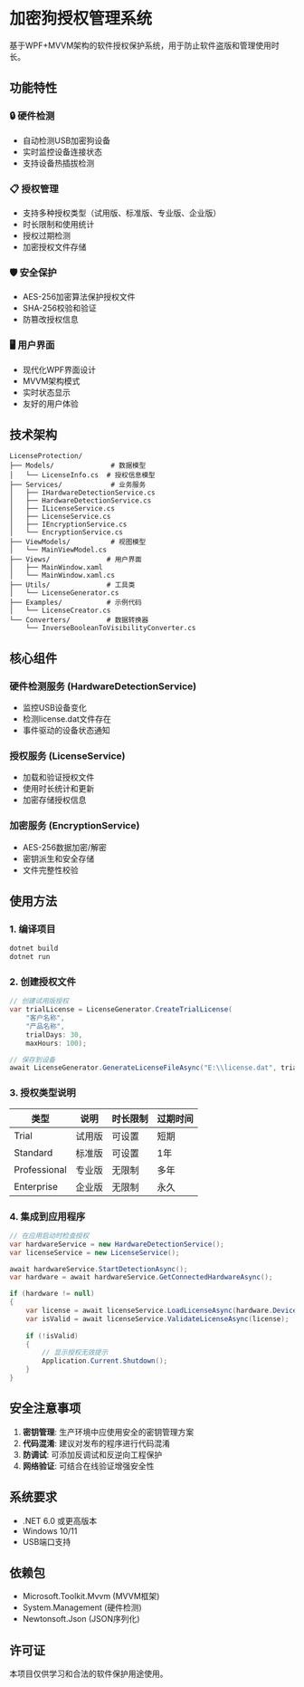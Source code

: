 # 加密狗授权管理系统

基于WPF+MVVM架构的软件授权保护系统，用于防止软件盗版和管理使用时长。

## 功能特性

### 🔒 硬件检测
- 自动检测USB加密狗设备
- 实时监控设备连接状态
- 支持设备热插拔检测

### 📋 授权管理
- 支持多种授权类型（试用版、标准版、专业版、企业版）
- 时长限制和使用统计
- 授权过期检测
- 加密授权文件存储

### 🛡️ 安全保护
- AES-256加密算法保护授权文件
- SHA-256校验和验证
- 防篡改授权信息

### 🖥️ 用户界面
- 现代化WPF界面设计
- MVVM架构模式
- 实时状态显示
- 友好的用户体验

## 技术架构

```
LicenseProtection/
├── Models/              # 数据模型
│   └── LicenseInfo.cs  # 授权信息模型
├── Services/            # 业务服务
│   ├── IHardwareDetectionService.cs
│   ├── HardwareDetectionService.cs
│   ├── ILicenseService.cs
│   ├── LicenseService.cs
│   ├── IEncryptionService.cs
│   └── EncryptionService.cs
├── ViewModels/          # 视图模型
│   └── MainViewModel.cs
├── Views/              # 用户界面
│   ├── MainWindow.xaml
│   └── MainWindow.xaml.cs
├── Utils/              # 工具类
│   └── LicenseGenerator.cs
├── Examples/           # 示例代码
│   └── LicenseCreator.cs
└── Converters/         # 数据转换器
    └── InverseBooleanToVisibilityConverter.cs
```

## 核心组件

### 硬件检测服务 (HardwareDetectionService)
- 监控USB设备变化
- 检测license.dat文件存在
- 事件驱动的设备状态通知

### 授权服务 (LicenseService)
- 加载和验证授权文件
- 使用时长统计和更新
- 加密存储授权信息

### 加密服务 (EncryptionService)
- AES-256数据加密/解密
- 密钥派生和安全存储
- 文件完整性校验

## 使用方法

### 1. 编译项目
```bash
dotnet build
dotnet run
```

### 2. 创建授权文件
```csharp
// 创建试用版授权
var trialLicense = LicenseGenerator.CreateTrialLicense(
    "客户名称", 
    "产品名称", 
    trialDays: 30, 
    maxHours: 100);

// 保存到设备
await LicenseGenerator.GenerateLicenseFileAsync("E:\\license.dat", trialLicense);
```

### 3. 授权类型说明

| 类型 | 说明 | 时长限制 | 过期时间 |
|------|------|----------|----------|
| Trial | 试用版 | 可设置 | 短期 |
| Standard | 标准版 | 可设置 | 1年 |
| Professional | 专业版 | 无限制 | 多年 |
| Enterprise | 企业版 | 无限制 | 永久 |

### 4. 集成到应用程序

```csharp
// 在应用启动时检查授权
var hardwareService = new HardwareDetectionService();
var licenseService = new LicenseService();

await hardwareService.StartDetectionAsync();
var hardware = await hardwareService.GetConnectedHardwareAsync();

if (hardware != null)
{
    var license = await licenseService.LoadLicenseAsync(hardware.DeviceId);
    var isValid = await licenseService.ValidateLicenseAsync(license);
    
    if (!isValid)
    {
        // 显示授权无效提示
        Application.Current.Shutdown();
    }
}
```

## 安全注意事项

1. **密钥管理**: 生产环境中应使用安全的密钥管理方案
2. **代码混淆**: 建议对发布的程序进行代码混淆
3. **防调试**: 可添加反调试和反逆向工程保护
4. **网络验证**: 可结合在线验证增强安全性

## 系统要求

- .NET 6.0 或更高版本
- Windows 10/11
- USB端口支持

## 依赖包

- Microsoft.Toolkit.Mvvm (MVVM框架)
- System.Management (硬件检测)
- Newtonsoft.Json (JSON序列化)

## 许可证

本项目仅供学习和合法的软件保护用途使用。